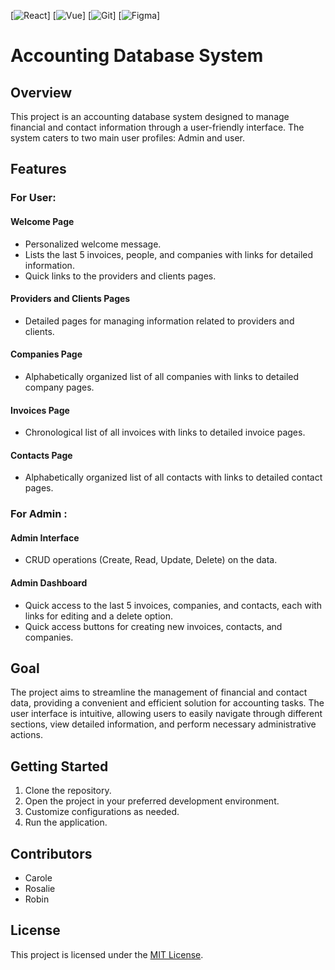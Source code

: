 [![React](https://img.shields.io/badge/React_Native-20232A?style=for-the-badge&logo=react&logoColor=61DAFB)]
[![Vue](https://img.shields.io/badge/Vite-B73BFE?style=for-the-badge&logo=vite&logoColor=FFD62E)]
[![Git](https://img.shields.io/badge/GIT-E44C30?style=for-the-badge&logo=git&logoColor=white)]
[![Figma](https://img.shields.io/badge/Figma-F24E1E?style=for-the-badge&logo=figma&logoColor=white)]







# Accounting Database System

## Overview

This project is an accounting database system designed to manage financial and contact information through a user-friendly interface. The system caters to two main user profiles: Admin and user. 

## Features

### For User:

#### Welcome Page
- Personalized welcome message.
- Lists the last 5 invoices, people, and companies with links for detailed information.
- Quick links to the providers and clients pages.

#### Providers and Clients Pages
- Detailed pages for managing information related to providers and clients.

#### Companies Page
- Alphabetically organized list of all companies with links to detailed company pages.

#### Invoices Page
- Chronological list of all invoices with links to detailed invoice pages.

#### Contacts Page
- Alphabetically organized list of all contacts with links to detailed contact pages.

### For Admin :

#### Admin Interface
- CRUD operations (Create, Read, Update, Delete) on the data.

#### Admin Dashboard
- Quick access to the last 5 invoices, companies, and contacts, each with links for editing and a delete option.
- Quick access buttons for creating new invoices, contacts, and companies.

## Goal

The project aims to streamline the management of financial and contact data, providing a convenient and efficient solution for accounting tasks. The user interface is intuitive, allowing users to easily navigate through different sections, view detailed information, and perform necessary administrative actions.

## Getting Started

1. Clone the repository.
2. Open the project in your preferred development environment.
3. Customize configurations as needed.
4. Run the application.

## Contributors

- Carole
- Rosalie
- Robin

## License

This project is licensed under the [MIT License](LICENSE).
